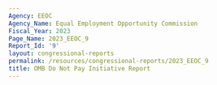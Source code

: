 ```yaml
---
Agency: EEOC
Agency_Name: Equal Employment Opportunity Commission
Fiscal_Year: 2023
Page_Name: 2023_EEOC_9
Report_Id: '9'
layout: congressional-reports
permalink: /resources/congressional-reports/2023_EEOC_9
title: OMB Do Not Pay Initiative Report
---
```

